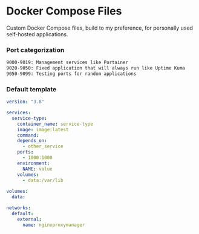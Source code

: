 # Docker Compose Files
Custom Docker Compose files, build to my preference, for personally used self-hosted applications. 

### Port categorization
```bash
9000-9019: Management services like Portainer
9020-9050: Fixed application that will always run like Uptime Kuma
9050-9099: Testing ports for random applications
```

### Default template
```yml
version: "3.8"

services:
  service-type:
    container_name: service-type
    image: image:latest
    command: 
    depends_on:
      - other_service
    ports: 
      - 1000:1000
    environment:
      NAME: value
    volumes: 
      - data:/var/lib
    
volumes:
  data: 

networks:
  default:
    external:
      name: nginxproxymanager
```
